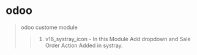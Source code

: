# odoo
> odoo custome module
>> 1. v16_systray_icon - In this Module Add dropdown and Sale Order Action Added in systray.
